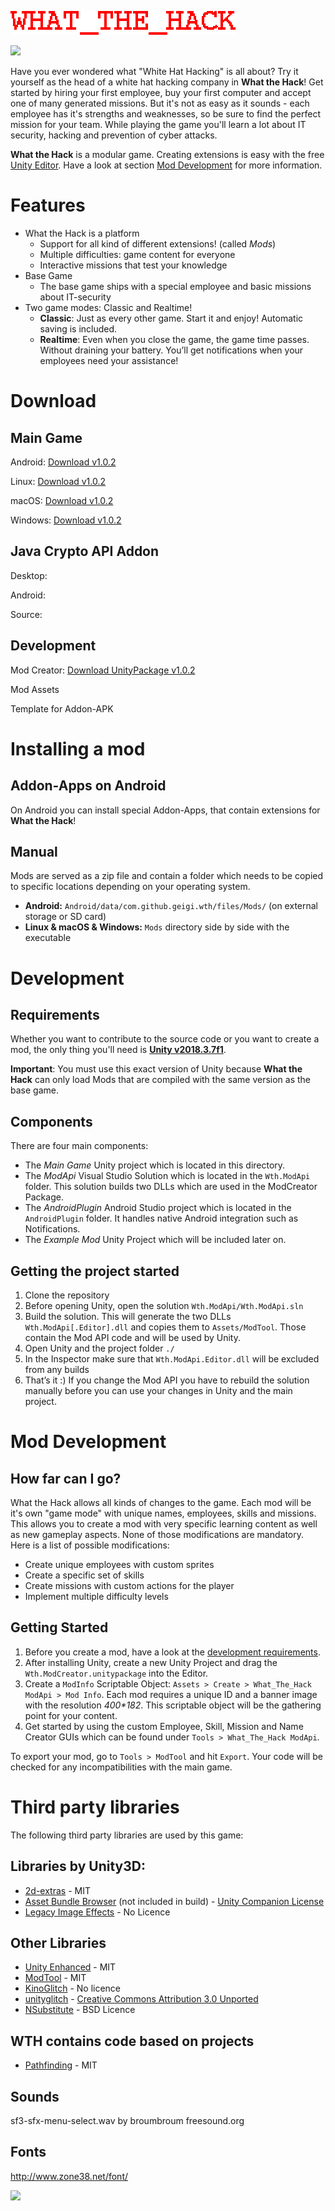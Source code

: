 ![What\_the\_Hack][image-1]

![][image-2]

Have you ever wondered what "White Hat Hacking" is all about? Try it yourself as the head of a white hat hacking company in **What the Hack**!
Get started by hiring your first employee, buy your first computer and accept one of many generated missions. But it's not as easy as it sounds - each employee has it's strengths and weaknesses, so be sure to find the perfect mission for your team.
While playing the game you'll learn a lot about IT security, hacking and prevention of cyber attacks.

**What the Hack** is a modular game. Creating extensions is easy with the free [Unity Editor][1]. Have a look at section [Mod Development][2] for more information.

# Features
- What the Hack is a platform
	- Support for all kind of different extensions! (called *Mods*)
	- Multiple difficulties: game content for everyone
	- Interactive missions that test your knowledge
- Base Game
	- The base game ships with a special employee and basic missions about IT-security
- Two game modes: Classic and Realtime!
	- **Classic**: Just as every other game. Start it and enjoy! Automatic saving is included.
	- **Realtime**: Even when you close the game, the game time passes. Without draining your battery. You’ll get notifications when your employees need your assistance! 

# Download
## Main Game
Android:	[Download v1.0.2](https://github.com/geigi/what_the_hack/releases/download/1.0.2/What_the_Hack-1.0.2.apk)

Linux:		[Download v1.0.2](https://github.com/geigi/what_the_hack/releases/download/1.0.2/What_the_Hack_1.0.2_linux.zip)

macOS:		[Download v1.0.2](https://github.com/geigi/what_the_hack/releases/download/1.0.2/What_the_Hack_1.0.2_macOS.zip)

Windows:	[Download v1.0.2](https://github.com/geigi/what_the_hack/releases/download/1.0.2/What_the_Hack_1.0.2_win.zip)

## Java Crypto API Addon
Desktop:

Android:

Source:

## Development
Mod Creator: [Download UnityPackage v1.0.2](https://github.com/geigi/what_the_hack/releases/download/1.0.2/What_the_Hack.Mod.Tools.v1.0.2.unitypackage)

Mod Assets

Template for Addon-APK

# Installing a mod
## Addon-Apps on Android
On Android you can install special Addon-Apps, that contain extensions for **What the Hack**!

## Manual
Mods are served as a zip file and contain a folder which needs to be copied to specific locations depending on your operating system.
- **Android:** `Android/data/com.github.geigi.wth/files/Mods/` (on external storage or SD card)
- **Linux & macOS & Windows:** `Mods` directory side by side with the executable

# Development
## Requirements
Whether you want to contribute to the source code or you want to create a mod, the only thing you'll need is [**Unity v2018.3.7f1**][3]. 

**Important**: You must use this exact version of Unity because **What the Hack** can only load Mods that are compiled with the same version as the base game. 

## Components
There are four main components:
- The *Main Game* Unity project which is located in this directory.
- The *ModApi* Visual Studio Solution which is located in the `Wth.ModApi` folder. This solution builds two DLLs which are used in the ModCreator Package.
- The *AndroidPlugin* Android Studio project which is located in the `AndroidPlugin` folder. It handles native Android integration such as Notifications. 
- The *Example Mod* Unity Project which will be included later on.

## Getting the project started
1. Clone the repository
2. Before opening Unity, open the solution `Wth.ModApi/Wth.ModApi.sln`
3. Build the solution. This will generate the two DLLs `Wth.ModApi[.Editor].dll` and copies them to `Assets/ModTool`. Those contain the Mod API code and will be used by Unity.
4. Open Unity and the project folder `./`
5. In the Inspector make sure that `Wth.ModApi.Editor.dll` will be excluded from any builds
6. That’s it :) If you change the Mod API you have to rebuild the solution manually before you can use your changes in Unity and the main project.

# Mod Development
## How far can I go?
What the Hack allows all kinds of changes to the game. Each mod will be it's own "game mode" with unique names, employees, skills and missions. This allows you to create a mod with very specific learning content as well as new gameplay aspects. None of those modifications are mandatory. Here is a list of possible modifications:
- Create unique employees with custom sprites
- Create a specific set of skills
- Create missions with custom actions for the player
- Implement multiple difficulty levels

## Getting Started
1. Before you create a mod, have a look at the [development requirements][4]. 
2. After installing Unity, create a new Unity Project and drag the `Wth.ModCreator.unitypackage` into the Editor. 
3. Create a `ModInfo` Scriptable Object: `Assets > Create > What_The_Hack ModApi > Mod Info`. Each mod requires a unique ID and a banner image with the resolution _400\*182_. This scriptable object will be the gathering point for your content.
4. Get started by using the custom Employee, Skill, Mission and Name Creator GUIs which can be found under `Tools > What_The_Hack ModApi`. 

To export your mod, go to `Tools > ModTool` and hit `Export`. Your code will be checked for any incompatibilities with the main game. 

# Third party libraries
The following third party libraries are used by this game:

## Libraries by Unity3D:
- [2d-extras][5] - MIT
- [Asset Bundle Browser][6] (not included in build) - [Unity Companion License][7]
- [Legacy Image Effects][8] - No Licence

## Other Libraries
- [Unity Enhanced][9] - MIT
- [ModTool][10] - MIT
- [KinoGlitch][11] - No licence
- [unityglitch][12] - [Creative Commons Attribution 3.0 Unported][13]
- [NSubstitute][14] - BSD Licence

## WTH contains code based on projects
- [Pathfinding][15] - MIT

## Sounds
sf3-sfx-menu-select.wav by broumbroum freesound.org

## Fonts
http://www.zone38.net/font/

![][image-3]

[1]:	https://unity3d.com/de/get-unity/download/archive
[2]:	#mod-development
[3]:	https://unity3d.com/de/get-unity/download/archive
[4]:	#requirements
[5]:	https://github.com/Unity-Technologies/2d-extras
[6]:	https://assetstore.unity.com/packages/slug/93571
[7]:	https://unity3d.com/legal/licenses/Unity_Companion_License
[8]:	https://assetstore.unity.com/packages/essentials/legacy-image-effects-83913
[9]:	https://github.com/hendrik-schulte/UnityEnhanced
[10]:	https://github.com/Hello-Meow/ModTool
[11]:	https://github.com/keijiro/KinoGlitch
[12]:	https://github.com/staffantan/unityglitch
[13]:	http://creativecommons.org/licenses/by/3.0/deed.en_GB
[14]:	http://nsubstitute.github.io
[15]:	https://github.com/SebLague/Pathfinding

[image-1]:	Sprites/ui/GameLogo.png
[image-2]:	Sprites/ui/base_game_banner.png
[image-3]:	https://gitlab.com/geigi/what%5C_the%5C_hack/badges/master/build.svg
